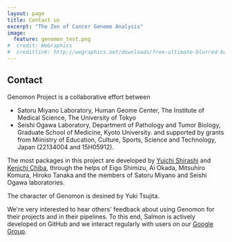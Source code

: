 ```yaml
---
layout: page
title: Contact us
excerpt: "The Zen of Cancer Genome Analysis"
image:
  feature: genomon_test.png
#  credit: WeGraphics
#  creditlink: http://wegraphics.net/downloads/free-ultimate-blurred-background-pack/
---
```


Contact
-------

Genomon Project is a collaborative effort between 
- Satoru Miyano Laboratory, Human Geome Center, The Institute of Medical Science, The University of Tokyo 
- Seishi Ogawa Laboratory, Department of Pathology and Tumor Biology, Graduate School of Medicine, Kyoto University.
and supported by grants from Miinistry of Education, Culture, Sports, Science and Technology,
Japan (22134004 and 15H05912).
 

The most packages in this project are developed by [Yuichi Shirashi](https://github.com/friend1ws)
and [Kenichi Chiba](https://github.com/ken0-1n), through the helps of Eigo Shimizu, Ai Okada, Mitsuhiro Komura, Hiroko Tanaka
and the members of Satoru Miyano and Seishi Ogawa laboratories.

The character of Genomon is desined by Yuki Tsujita.

We're very interested to hear others' feedback about using Genomon for their
projects and in their pipelines.  To this end, Salmon is actively developed on
GitHub and we interact regularly with users on our [Google Group](http://ongen.us/SForum).
